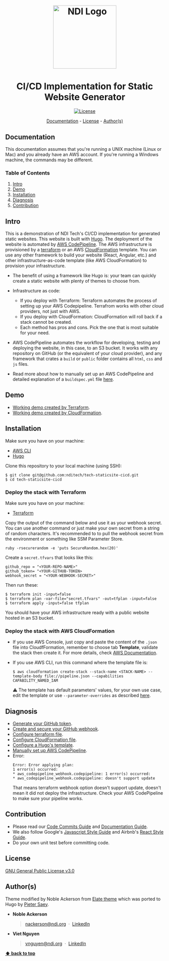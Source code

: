 <h1 align="center">
  <a href="https://www.ndi.org/"><img src="https://www.ndi.org/sites/all/themes/ndi/images/NDI_logo_svg.svg" alt="NDI Logo" width="200"></a>
</h1>

<h1 align="center">
  CI/CD Implementation for Static Website Generator
</h1>

<p align="center">
  <a href="./LICENSE">
    <img src="https://img.shields.io/badge/license-GPL-red.svg" alt="License"/>
  </a>
</p>

<p align="center">
  <a href="#documentation">Documentation</a> - 
  <a href="#license">License</a> - 
  <a href="#authors">Author(s)</a>
</p>

## Documentation

This documentation assumes that you're running a UNIX machine (Linux or Mac) and you already have an AWS account. If you're running a Windows machine, the commands may be different.

### Table of Contents

1. [Intro](#intro)
1. [Demo](#demo)
1. [Installation](#installation)
1. [Diagnosis](#diagnosis)
1. [Contribution](#contribution)

## Intro

This is a demonstration of NDI Tech's CI/CD implementation for generated static websites. This website is built with [Hugo](https://gohugo.io/). The deployment of the website is automated by [AWS CodePipeline](https://aws.amazon.com/codepipeline/). The AWS infrastructure is provisioned by a [terraform](https://www.terraform.io/) or an AWS [CloudFormation](https://aws.amazon.com/cloudformation/) template. You can use any other framework to build your website (React, Angular, etc.) and other infrastructure-as-code template (like AWS CloudFormation) to provision your infrastructure.

- The benefit of using a framework like Hugo is: your team can quickly create a static website with plenty of themes to choose from.
- Infrastructure as code:
    - If you deploy with Terraform: Terraform automates the process of setting up your AWS Codepipeline. Terrafrom works with other cloud providers, not just with AWS.
    - If you deploy with CloudFormation: CloudFormation will roll back if a stack cannot be created.
    - Each method has pros and cons. Pick the one that is most suitable for your need.

- AWS CodePipeline automates the workflow for developing, testing and deploying the website, in this case, to an S3 bucket. It works with any repository on GitHub (or the equivalent of your cloud provider), and any framework that crates a `build` or `public` folder contains all `html`, `css` and `js` files.
- Read more about how to manually set up an AWS CodePipeline and detailed explanation of a `buildspec.yml` file [here](./docs/aws/codepipeline.md). 

## Demo

- [Working demo created by Terraform](http://static-website-terraform-artifact-bucket.s3-website-us-east-1.amazonaws.com/).
- [Working demo created by CloudFormation](http://static-website-cloudformation-bucket.s3-website-us-east-1.amazonaws.com/).

## Installation

Make sure you have on your machine:

- [AWS CLI](https://docs.aws.amazon.com/cli/latest/userguide/cli-chap-install.html)
- [Hugo](https://gohugo.io/getting-started/installing/)

Clone this repository to your local machine (using SSH):
```
$ git clone git@github.com:nditech/tech-staticsite-cicd.git
$ cd tech-staticsite-cicd
```

### Deploy the stack with Terraform

Make sure you have on your machine:
- [Terraform](https://learn.hashicorp.com/terraform/getting-started/install.html)

Copy the output of the command below and use it as your webhook secret. You can use another command or just make your own secret from a string of random characters. It's recommended to to pull the webhook secret from the environment or something like SSM Parameter Store.
```
ruby -rsecurerandom -e 'puts SecureRandom.hex(20)'
```
Create a `secret.tfvars` that looks like this:
```
github_repo = "<YOUR-REPO-NAME>"
github_token= "<YOUR-GITHUB-TOKEN>
webhook_secret = "<YOUR-WEBHOOK-SECRET>"
```
Then run these:
```
$ terraform init -input=false
$ terraform plan -var-file="secret.tfvars" -out=tfplan -input=false 
$ terraform apply -input=false tfplan
```
You should have your AWS infrastructure ready with a public website hosted in an S3 bucket.

### Deploy the stack with AWS CloudFormation

- If you use AWS Console, just copy and paste the content of the `.json` file into CloudfFormation, remember to choose tab **Template**, validate the stack then create it. For more details, check [AWS Documentation](https://docs.aws.amazon.com/AWSCloudFormation/latest/UserGuide/template-guide.html).

- If you use AWS CLI, run this command where the template file is:
    ```
    $ aws cloudformation create-stack --stack-name <STACK-NAME> --template-body file://pipeline.json --capabilities CAPABILITY_NAMED_IAM
    ```
    :warning: The template has default parameters' values, for your own use case, edit the template or use `--parameter-overrides` as described [here](https://docs.aws.amazon.com/cli/latest/reference/cloudformation/deploy/index.html).

## Diagnosis

- [Generate your GitHub token](https://help.github.com/en/articles/creating-a-personal-access-token-for-the-command-line).
- [Create and secure your GitHub webhook](https://developer.github.com/webhooks/securing/).
- [Configure terraform file](./docs/terraform/README.md).
- [Configure CloudFormation file](./docs/aws/cloudformation.md).
- [Configure a Hugo's template](./docs/hugo/README.md).
- [Manually set up AWS CodePipeline](./docs/aws/codepipeline.md).
- Error:
    ```
    Error: Error applying plan:
    1 error(s) occurred:
    * aws_codepipeline_webhook.codepipeline: 1 error(s) occurred:
    * aws_codepipeline_webhook.codepipeline: doesn't support update
    ```
    That means terraform webhook option doesn't support update, doesn't mean it did not deploy the infrastructure. Check your AWS CodePipeline to make sure your pipeline works.

## Contribution

- Please read our [Code Commits Guide](https://github.com/nditech/git-styleguide) and [Documentation Guide](https://github.com/nditech/standardized-README).
- We also follow Google's [Javascript Style Guide](https://google.github.io/styleguide/jsguide.html) and Airbnb's [React Style Guide](https://github.com/airbnb/javascript/tree/master/react).
- Do your own unit test before committing code.

## License

[GNU General Public License v3.0](./LICENSE)

## Author(s)

Theme modified by Noble Ackerson from [Elate theme](https://freehtml5.co/) which was ported to Hugo by [Pieter Saey](http://saey55.gitlab.io/pietercv).

- <b>Noble Ackerson</b>
    > nackerson@ndi.org &nbsp;&middot;&nbsp;
    > [LinkedIn](https://www.linkedin.com/in/noblea)

- <b>Viet Nguyen</b>
    > vnguyen@ndi.org &nbsp;&middot;&nbsp;
    > [LinkedIn](https://www.linkedin.com/in/nguyendviet)

**[⬆ back to top](#documentation)**
